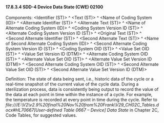 #### 17.8.3.4 SDD-4 Device Data State (CWE) 02100

Components: &lt;Identifier (ST)> ^ &lt;Text (ST)> ^ &lt;Name of Coding System (ID)> ^ &lt;Alternate Identifier (ST)> ^ &lt;Alternate Text (ST)> ^ &lt;Name of Alternate Coding System (ID)> ^ &lt;Coding System Version ID (ST)> ^ &lt;Alternate Coding System Version ID (ST)> ^ &lt;Original Text (ST)> ^ &lt;Second Alternate Identifier (ST)> ^ &lt;Second Alternate Text (ST)> ^ &lt;Name of Second Alternate Coding System (ID)> ^ &lt;Second Alternate Coding System Version ID (ST)> ^ &lt;Coding System OID (ST)> ^ &lt;Value Set OID (ST)> ^ &lt;Value Set Version ID (DTM)> ^ &lt;Alternate Coding System OID (ST)> ^ &lt;Alternate Value Set OID (ST)> ^ &lt;Alternate Value Set Version ID (DTM)> ^ &lt;Second Alternate Coding System OID (ST)> ^ &lt;Second Alternate Value Set OID (ST)> ^ &lt;Second Alternate Value Set Version ID (DTM)>

Definition: The state of data being sent, i.e., historic data of the cycle or a real-time snapshot of the current value of the cycle data. During a sterilization process, data is consistently being output to record the value of the data at each point in time within the instance of a cycle. For example, the temperature is recorded at every point in time during the cycle. Refer to _file:///E:\V2\v2.9%20final%20Nov%20from%20Frank\V29_CH02C_Tables.docx#HL70667[User-defined Table 0667 – Device] Data State_ in Chapter 2C, Code Tables, for suggested values.
